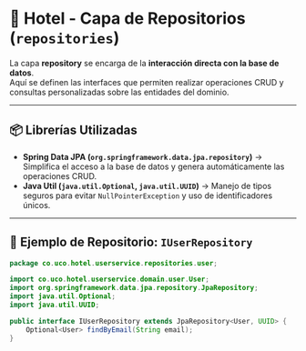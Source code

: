 # 🏨 Hotel  - Capa de Repositorios (`repositories`)

La capa **repository** se encarga de la **interacción directa con la base de datos**.  
Aquí se definen las interfaces que permiten realizar operaciones CRUD y consultas personalizadas sobre las entidades del dominio.

---

## 📦 Librerías Utilizadas

- **Spring Data JPA (`org.springframework.data.jpa.repository`)** → Simplifica el acceso a la base de datos y genera automáticamente las operaciones CRUD.
- **Java Util (`java.util.Optional`, `java.util.UUID`)** → Manejo de tipos seguros para evitar `NullPointerException` y uso de identificadores únicos.

---

## 🧩 Ejemplo de Repositorio: `IUserRepository`

```java
package co.uco.hotel.userservice.repositories.user;

import co.uco.hotel.userservice.domain.user.User;
import org.springframework.data.jpa.repository.JpaRepository;
import java.util.Optional;
import java.util.UUID;

public interface IUserRepository extends JpaRepository<User, UUID> {
    Optional<User> findByEmail(String email);
}
